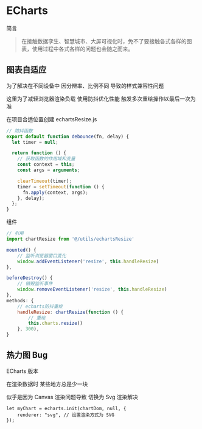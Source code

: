 <script setup>
import echarts from '../component/echarts.vue'
</script>

# ECharts

简言

> 在接触数据孪生、智慧城市、大屏可视化时，免不了要接触各式各样的图表，使用过程中各式各样的问题也会随之而来。

## 图表自适应

为了解决在不同设备中 因分辨率、比例不同 导致的样式兼容性问题

这里为了减轻浏览器渲染负载 使用防抖优化性能 触发多次重绘操作以最后一次为准

在项目合适位置创建 echartsResize.js

```javascript
// 防抖函数
export default function debounce(fn, delay) {
  let timer = null;

  return function () {
    // 获取函数的作用域和变量
    const context = this;
    const args = arguments;

    clearTimeout(timer);
    timer = setTimeout(function () {
      fn.apply(context, args);
    }, delay);
  };
}
```

组件

```javascript
// 引用
import chartResize from '@/utils/echartsResize'

mounted() {
    // 监听浏览器窗口变化
    window.addEventListener('resize', this.handleResize)
},

beforeDestroy() {
    // 销毁监听事件
    window.removeEventListener('resize', this.handleResize)
},
methods: {
    // echarts防抖重绘
    handleResize: chartResize(function () {
        // 重绘
        this.charts.resize()
    }, 300),
}
```

## 热力图 Bug

ECharts 版本 <Badge type="tip" text="^5.3.2" />

<echarts />
在渲染数据时 某些地方总是少一块

似乎是因为 Canvas 渲染问题导致 切换为 Svg 渲染解决

```javascript{2}
let myChart = echarts.init(chartDom, null, {
    renderer: "svg", // 设置渲染方式为 SVG
});
```
